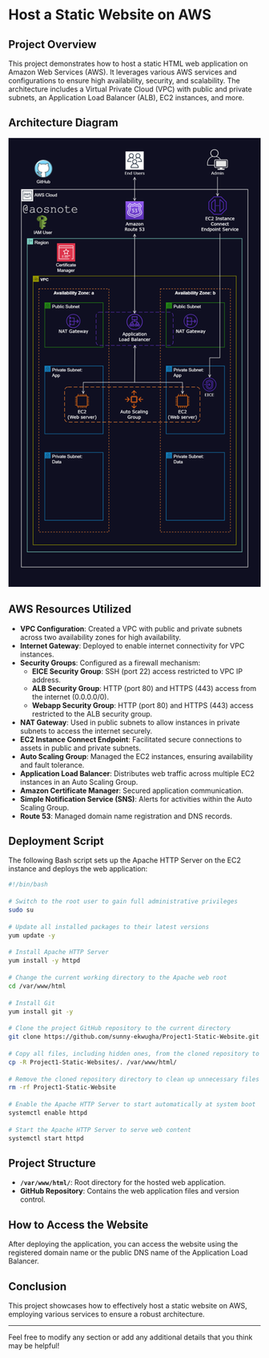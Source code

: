 # Host a Static Website on AWS

## Project Overview
This project demonstrates how to host a static HTML web application on Amazon Web Services (AWS). It leverages various AWS services and configurations to ensure high availability, security, and scalability. The architecture includes a Virtual Private Cloud (VPC) with public and private subnets, an Application Load Balancer (ALB), EC2 instances, and more.

## Architecture Diagram
![Alt text](Host_a_Static_Website_on_AWS.png)  

## AWS Resources Utilized
- **VPC Configuration**: Created a VPC with public and private subnets across two availability zones for high availability.
- **Internet Gateway**: Deployed to enable internet connectivity for VPC instances.
- **Security Groups**: Configured as a firewall mechanism:
  - **EICE Security Group**: SSH (port 22) access restricted to VPC IP address.
  - **ALB Security Group**: HTTP (port 80) and HTTPS (443) access from the internet (0.0.0.0/0).
  - **Webapp Security Group**: HTTP (port 80) and HTTPS (443) access restricted to the ALB security group.
- **NAT Gateway**: Used in public subnets to allow instances in private subnets to access the internet securely.
- **EC2 Instance Connect Endpoint**: Facilitated secure connections to assets in public and private subnets.
- **Auto Scaling Group**: Managed the EC2 instances, ensuring availability and fault tolerance.
- **Application Load Balancer**: Distributes web traffic across multiple EC2 instances in an Auto Scaling Group.
- **Amazon Certificate Manager**: Secured application communication.
- **Simple Notification Service (SNS)**: Alerts for activities within the Auto Scaling Group.
- **Route 53**: Managed domain name registration and DNS records.

## Deployment Script
The following Bash script sets up the Apache HTTP Server on the EC2 instance and deploys the web application:

```bash
#!/bin/bash
 
# Switch to the root user to gain full administrative privileges
sudo su

# Update all installed packages to their latest versions
yum update -y

# Install Apache HTTP Server
yum install -y httpd

# Change the current working directory to the Apache web root
cd /var/www/html

# Install Git
yum install git -y

# Clone the project GitHub repository to the current directory
git clone https://github.com/sunny-ekwugha/Project1-Static-Website.git

# Copy all files, including hidden ones, from the cloned repository to the Apache web root
cp -R Project1-Static-Websites/. /var/www/html/

# Remove the cloned repository directory to clean up unnecessary files
rm -rf Project1-Static-Website

# Enable the Apache HTTP Server to start automatically at system boot
systemctl enable httpd 

# Start the Apache HTTP Server to serve web content
systemctl start httpd
```

## Project Structure
- **`/var/www/html/`**: Root directory for the hosted web application.
- **GitHub Repository**: Contains the web application files and version control.

## How to Access the Website
After deploying the application, you can access the website using the registered domain name or the public DNS name of the Application Load Balancer.

## Conclusion
This project showcases how to effectively host a static website on AWS, employing various services to ensure a robust architecture.

---

Feel free to modify any section or add any additional details that you think may be helpful!
